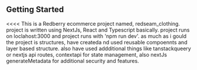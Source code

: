 ## Getting Started

<<<<
This is a Redberry ecommerce project named, redseam_clothing. project is written using NextJs, React and Typescript basically. project runs on loclahost:3000 and project runs with 'npm run dev'. as much as i gould the project is structures, have createda nd used reusable compoennts and layer based structure. also have used addditional things like tanstackqueery or nextjs api routes, contextapi for state management, also nextJs generateMetadata for additional security and features. 
>>>>
